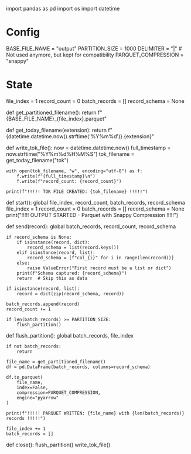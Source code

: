 import pandas as pd
import os
import datetime

# Config
BASE_FILE_NAME = "output"
PARTITION_SIZE = 1000
DELIMITER = "|"  # Not used anymore, but kept for compatibility
PARQUET_COMPRESSION = "snappy"

# State
file_index = 1
record_count = 0
batch_records = []
record_schema = None

def get_partitioned_filename():
    return f"{BASE_FILE_NAME}_{file_index}.parquet"

def get_today_filename(extension):
    return f"{datetime.datetime.now().strftime('%Y%m%d')}.{extension}"

def write_tok_file():
    now = datetime.datetime.now()
    full_timestamp = now.strftime("%Y%m%d%H%M%S")
    tok_filename = get_today_filename("tok")

    with open(tok_filename, "w", encoding="utf-8") as f:
        f.write(f"{full_timestamp}\n")
        f.write(f"record_count: {record_count}")

    print(f"!!!!! TOK FILE CREATED: {tok_filename} !!!!!")

def start():
    global file_index, record_count, batch_records, record_schema
    file_index = 1
    record_count = 0
    batch_records = []
    record_schema = None
    print("!!!!! OUTPUT STARTED - Parquet with Snappy Compression !!!!!")

def send(record):
    global batch_records, record_count, record_schema

    if record_schema is None:
        if isinstance(record, dict):
            record_schema = list(record.keys())
        elif isinstance(record, list):
            record_schema = [f"col_{i}" for i in range(len(record))]
        else:
            raise ValueError("First record must be a list or dict")
        print(f"Schema captured: {record_schema}")
        return  # Skip this as data

    if isinstance(record, list):
        record = dict(zip(record_schema, record))

    batch_records.append(record)
    record_count += 1

    if len(batch_records) >= PARTITION_SIZE:
        flush_partition()

def flush_partition():
    global batch_records, file_index

    if not batch_records:
        return

    file_name = get_partitioned_filename()
    df = pd.DataFrame(batch_records, columns=record_schema)

    df.to_parquet(
        file_name,
        index=False,
        compression=PARQUET_COMPRESSION,
        engine="pyarrow"
    )

    print(f"!!!!! PARQUET WRITTEN: {file_name} with {len(batch_records)} records !!!!!")

    file_index += 1
    batch_records = []

def close():
    flush_partition()
    write_tok_file()
